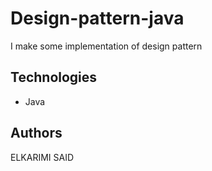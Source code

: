 # Design-pattern-java
I make some implementation of design pattern

## Technologies
- Java
## Authors
 ELKARIMI SAID
